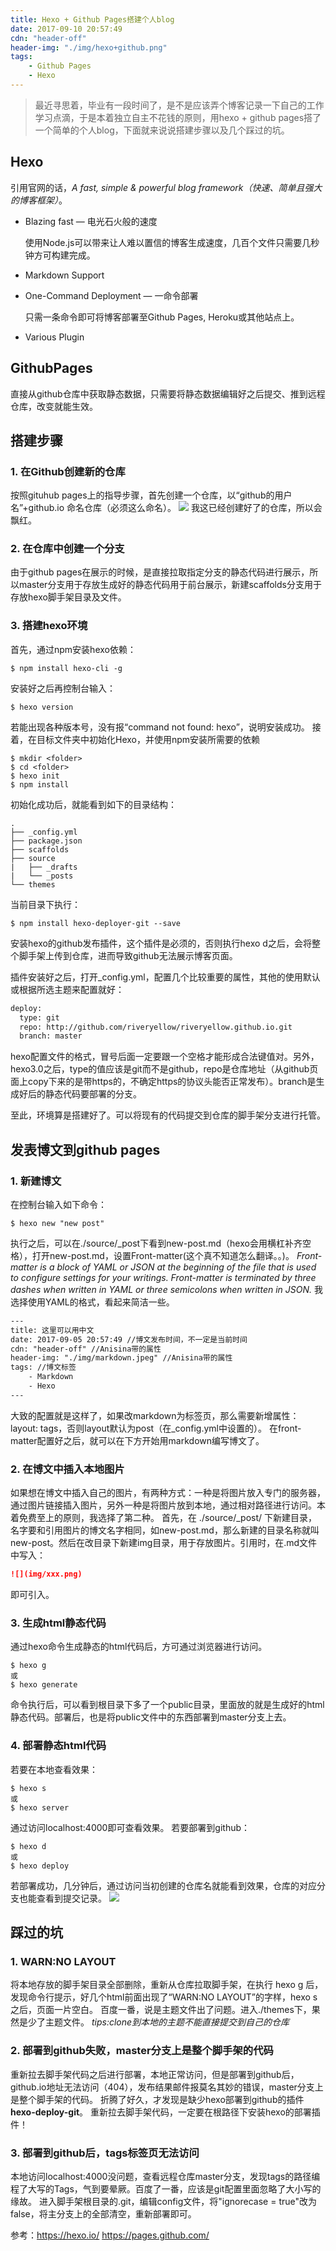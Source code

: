 ```yaml
---
title: Hexo + Github Pages搭建个人blog
date: 2017-09-10 20:57:49
cdn: "header-off"
header-img: "./img/hexo+github.png"
tags:
	- Github Pages
	- Hexo
---
```

> 最近寻思着，毕业有一段时间了，是不是应该弄个博客记录一下自己的工作学习点滴，于是本着独立自主不花钱的原则，用hexo + github pages搭了一个简单的个人blog，下面就来说说搭建步骤以及几个踩过的坑。

## Hexo
   引用官网的话，*A fast, simple & powerful blog framework（快速、简单且强大的博客框架）*。

* Blazing fast — 电光石火般的速度
   
    使用Node.js可以带来让人难以置信的博客生成速度，几百个文件只需要几秒钟方可构建完成。

* Markdown Support

* One-Command Deployment — 一命令部署

	只需一条命令即可将博客部署至Github Pages, Heroku或其他站点上。
	
* Various Plugin


## GithubPages
直接从github仓库中获取静态数据，只需要将静态数据编辑好之后提交、推到远程仓库，改变就能生效。

## 搭建步骤
### 1. 在Github创建新的仓库
按照gituhub pages上的指导步骤，首先创建一个仓库，以“github的用户名”+github.io 命名仓库（必须这么命名）。
![](img/create-repo.png)
我这已经创建好了的仓库，所以会飘红。

### 2. 在仓库中创建一个分支
由于github pages在展示的时候，是直接拉取指定分支的静态代码进行展示，所以master分支用于存放生成好的静态代码用于前台展示，新建scaffolds分支用于存放hexo脚手架目录及文件。

### 3. 搭建hexo环境
首先，通过npm安装hexo依赖：
``` shell
$ npm install hexo-cli -g
```
安装好之后再控制台输入：
``` shell
$ hexo version
```
若能出现各种版本号，没有报“command not found: hexo”，说明安装成功。
接着，在目标文件夹中初始化Hexo，并使用npm安装所需要的依赖
``` shell
$ mkdir <folder>
$ cd <folder>
$ hexo init
$ npm install
```
初始化成功后，就能看到如下的目录结构：
```
.
├── _config.yml
├── package.json
├── scaffolds
├── source
|   ├── _drafts
|   └── _posts
└── themes
```

当前目录下执行：
``` shell
$ npm install hexo-deployer-git --save
```
安装hexo的github发布插件，这个插件是必须的，否则执行hexo d之后，会将整个脚手架上传到仓库，进而导致github无法展示博客页面。

插件安装好之后，打开_config.yml，配置几个比较重要的属性，其他的使用默认或根据所选主题来配置就好：
``` xml
deploy:
  type: git
  repo: http://github.com/riveryellow/riveryellow.github.io.git
  branch: master
```
hexo配置文件的格式，冒号后面一定要跟一个空格才能形成合法键值对。另外，hexo3.0之后，type的值应该是git而不是github，repo是仓库地址（从github页面上copy下来的是带https的，不确定https的协议头能否正常发布）。branch是生成好后的静态代码要部署的分支。

至此，环境算是搭建好了。可以将现有的代码提交到仓库的脚手架分支进行托管。

## 发表博文到github pages
### 1. 新建博文
在控制台输入如下命令：
``` shell
$ hexo new "new post"
```
执行之后，可以在./source/_post下看到new-post.md（hexo会用横杠补齐空格），打开new-post.md，设置Front-matter(这个真不知道怎么翻译。。)。
*Front-matter is a block of YAML or JSON at the beginning of the file that is used to configure settings for your writings. Front-matter is terminated by three dashes when written in YAML or three semicolons when written in JSON.*
我选择使用YAML的格式，看起来简洁一些。
``` xml
---
title: 这里可以用中文
date: 2017-09-05 20:57:49 //博文发布时间，不一定是当前时间
cdn: "header-off" //Anisina带的属性
header-img: "./img/markdown.jpeg" //Anisina带的属性
tags: //博文标签
	- Markdown
	- Hexo
---
```
大致的配置就是这样了，如果改markdown为标签页，那么需要新增属性：layout: tags，否则layout默认为post（在_config.yml中设置的）。
在front-matter配置好之后，就可以在下方开始用markdown编写博文了。

### 2. 在博文中插入本地图片
如果想在博文中插入自己的图片，有两种方式：一种是将图片放入专门的服务器，通过图片链接插入图片，另外一种是将图片放到本地，通过相对路径进行访问。本着免费至上的原则，我选择了第二种。
首先，在 ./source/_post/ 下新建目录，名字要和引用图片的博文名字相同，如new-post.md，那么新建的目录名称就叫new-post。然后在改目录下新建img目录，用于存放图片。引用时，在.md文件中写入：
``` markdown
![](img/xxx.png)
```
即可引入。 

### 3. 生成html静态代码
通过hexo命令生成静态的html代码后，方可通过浏览器进行访问。
``` shell
$ hexo g 
或
$ hexo generate
```
命令执行后，可以看到根目录下多了一个public目录，里面放的就是生成好的html静态代码。部署后，也是将public文件中的东西部署到master分支上去。

### 4. 部署静态html代码
若要在本地查看效果：
``` shell
$ hexo s
或 
$ hexo server
```
通过访问localhost:4000即可查看效果。
若要部署到github：
``` shell
$ hexo d
或
$ hexo deploy
```
若部署成功，几分钟后，通过访问当初创建的仓库名就能看到效果，仓库的对应分支也能查看到提交记录。
![](img/master.png)

## 踩过的坑
### 1. WARN:NO LAYOUT
将本地存放的脚手架目录全部删除，重新从仓库拉取脚手架，在执行 hexo g 后，发现命令行提示，好几个html前面出现了“WARN:NO LAYOUT”的字样，hexo s之后，页面一片空白。
百度一番，说是主题文件出了问题。进入./themes下，果然是少了主题文件。
*tips:clone到本地的主题不能直接提交到自己的仓库*

### 2. 部署到github失败，master分支上是整个脚手架的代码
重新拉去脚手架代码之后进行部署，本地正常访问，但是部署到github后，github.io地址无法访问（404），发布结果邮件报莫名其妙的错误，master分支上是整个脚手架的代码。
折腾了好久，才发现是缺少hexo部署到github的插件**hexo-deploy-git**。
重新拉去脚手架代码，一定要在根路径下安装hexo的部署插件！

### 3. 部署到github后，tags标签页无法访问
本地访问localhost:4000没问题，查看远程仓库master分支，发现tags的路径编程了大写的Tags，气到要晕厥。百度了一番，应该是git配置里面忽略了大小写的缘故。
进入脚手架根目录的.git，编辑config文件，将"ignorecase = true"改为false，将主分支上的全部清空，重新部署即可。

参考：https://hexo.io/
	  https://pages.github.com/